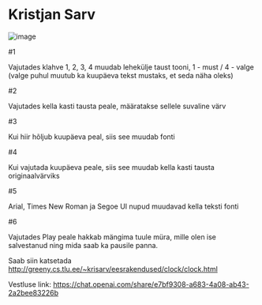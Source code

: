 # Kristjan Sarv

![image](https://github.com/krisdjan/eesrakendused-kodutoo1/assets/146323487/efb8fb5a-6ec7-4a82-939f-e55da6779017)

#1

Vajutades klahve 1, 2, 3, 4 muudab lehekülje taust tooni, 1 - must / 4 - valge (valge puhul muutub ka kuupäeva tekst mustaks, et seda näha oleks)

#2

Vajutades kella kasti tausta peale, määratakse sellele suvaline värv

#3

Kui hiir hõljub kuupäeva peal, siis see muudab fonti

#4

Kui vajutada kuupäeva peale, siis see muudab kella kasti tausta originaalvärviks

#5

Arial, Times New Roman ja Segoe UI nupud muudavad kella teksti fonti

#6

Vajutades Play peale hakkab mängima tuule müra, mille olen ise salvestanud ning mida saab ka pausile panna.


Saab siin katsetada http://greeny.cs.tlu.ee/~krisarv/eesrakendused/clock/clock.html

Vestluse link: https://chat.openai.com/share/e7bf9308-a683-4a08-ab43-2a2bee83226b
